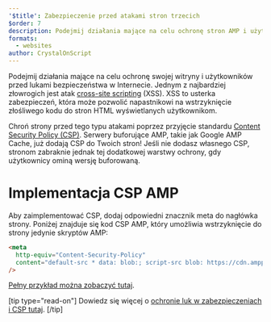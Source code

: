 ```yaml
---
'$title': Zabezpieczenie przed atakami stron trzecich
$order: 7
description: Podejmij działania mające na celu ochronę stron AMP i użytkowników przed lukami w zabezpieczeniach w Internecie
formats:
  - websites
author: CrystalOnScript
---
```


Podejmij działania mające na celu ochronę swojej witryny i użytkowników przed lukami bezpieczeństwa w Internecie. Jednym z najbardziej złowrogich jest atak [cross-site scripting](https://www.google.com/about/appsecurity/learning/xss/) (XSS). XSS to usterka zabezpieczeń, która może pozwolić napastnikowi na wstrzyknięcie złośliwego kodu do stron HTML wyświetlanych użytkownikom.

Chroń strony przed tego typu atakami poprzez przyjęcie standardu [Content Security Policy (CSP)](https://csp.withgoogle.com/docs/index.html). Serwery buforujące AMP, takie jak Google AMP Cache, już dodają CSP do Twoich stron! Jeśli nie dodasz własnego CSP, stronom zabraknie jednak tej dodatkowej warstwy ochrony, gdy użytkownicy ominą wersję buforowaną.

# Implementacja CSP AMP

Aby zaimplementować CSP, dodaj odpowiedni znacznik meta do nagłówka strony. Poniżej znajduje się kod CSP AMP, który umożliwia wstrzyknięcie do strony jedynie skryptów AMP:

```html
<meta
  http-equiv="Content-Security-Policy"
  content="default-src * data: blob:; script-src blob: https://cdn.ampproject.org/v0.js https://cdn.ampproject.org/v0/ https://cdn.ampproject.org/viewer/ https://cdn.ampproject.org/rtv/; object-src 'none'; style-src 'unsafe-inline' https://cdn.ampproject.org/rtv/ https://cdn.materialdesignicons.com https://cloud.typography.com https://fast.fonts.net https://fonts.googleapis.com https://maxcdn.bootstrapcdn.com https://p.typekit.net https://use.fontawesome.com https://use.typekit.net; report-uri https://csp-collector.appspot.com/csp/amp"
/>
```

[Pełny przykład można zobaczyć tutaj](https://github.com/ampproject/amphtml/blob/master/examples/csp.amp.html).

[tip type="read-on"] Dowiedz się więcej o [ochronie luk w zabezpieczeniach i CSP tutaj](https://developer.mozilla.org/en-US/docs/Web/HTTP/CSP). [/tip]
